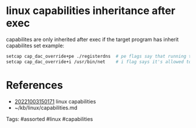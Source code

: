 # linux capabilities inheritance after exec
capabilites are only inherited after exec if the target program has inherit capabilites set
example:
```bash
setcap cap_dac_override+pe ./registerdns  # pe flags say that running the program acquires the capability.
setcap cap_dac_override+i /usr/bin/net    # i flag says it's allowed to inherit the capability from the calling program.
```

# References
- [20221003150171](/zet/20221003150171/README.md) linux capabilities
- ~/kb/linux/capabilities.md

Tags:
    #assorted #linux #capabilities
